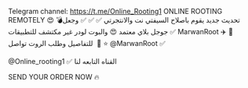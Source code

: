 Telegram channel:
https://t.me/Online_Rooting1
ONLINE ROOTING REMOTELY 😍
💣تحديث جديد يقوم باصلاح السيفتي نت والانتجرتي ✅ ✅ ✅ وجعل جوجل بلاي معتمد 😍 والبوت لودر غير مكتشف للتطبيقات ✅
MarwanRoot ✈️
🔰للتفاصيل وطلب الروت تواصل  🔰
⭐ @MarwanRoot ✅

@Online_rooting1 ✅ القناه التابعه لنا

SEND YOUR ORDER NOW 🔥
